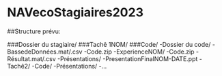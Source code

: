 # NAVecoStagiaires2023


##Structure prévu:

###Dossier du stagiaire/
  ###Tachê 1NOM/
    ###Code/
      -Dossier du code/
      -BassedeDonnées.mat/.csv
      -Code.zip
      -ExperienceNOM/
        -Code.zip
        -Résultat.mat/.csv
    -Présentations/
       -PresentationFinalNOM-DATE.ppt
  -Tachê2/
    -Code/
    -Présentations/
  -...
    
